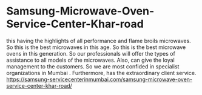 # Samsung-Microwave-Oven-Service-Center-Khar-road
this having the highlights of all performance and flame broils microwaves. So this is the best microwaves in this age. So this is the best microwave ovens in this generation. So our professionals will offer the types of assistance to all models of the microwaves. Also, can give the loyal management to the customers. So we are most confided in specialist organizations in Mumbai . Furthermore, has the extraordinary client service.  https://samsung-servicecenterinmumbai.com/samsung-microwave-oven-service-center-khar-road/
